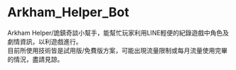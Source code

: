 # Arkham_Helper_Bot
Arkham Helper/詭鎮奇談小幫手，能幫忙玩家利用LINE輕便的紀錄遊戲中角色及劇情資訊，以利遊戲進行。  
目前所使用技術皆是試用版/免費版方案，可能出現流量限制或每月流量使用完畢的情況，盡請見諒。
